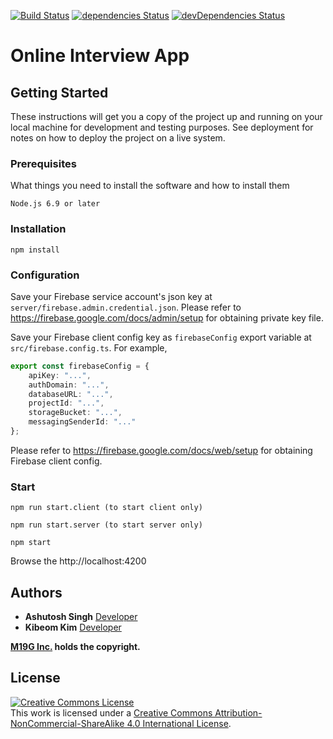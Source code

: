 [![Build Status](https://travis-ci.org/m19g/online-test.svg?branch=master)](https://travis-ci.org/m19g/online-test)
[![dependencies Status](https://david-dm.org/m19g/online-test/status.svg)](https://david-dm.org/m19g/online-test)
[![devDependencies Status](https://david-dm.org/m19g/online-test/dev-status.svg)](https://david-dm.org/m19g/online-test?type=dev)

# Online Interview App

## Getting Started

These instructions will get you a copy of the project up and running on your local machine for development and testing purposes. See deployment for notes on how to deploy the project on a live system.

### Prerequisites

What things you need to install the software and how to install them

```
Node.js 6.9 or later
```

### Installation
```
npm install
```

### Configuration
Save your Firebase service account's json key at `server/firebase.admin.credential.json`.  Please refer to https://firebase.google.com/docs/admin/setup for obtaining private key file.

Save your Firebase client config key as `firebaseConfig` export variable at `src/firebase.config.ts`.  For example,
```typescript
export const firebaseConfig = {
    apiKey: "...",
    authDomain: "...",
    databaseURL: "...",
    projectId: "...",
    storageBucket: "...",
    messagingSenderId: "..."
};
```
Please refer to https://firebase.google.com/docs/web/setup for obtaining Firebase client config.

### Start
 ```
 npm run start.client (to start client only)
 ```

 ```
 npm run start.server (to start server only)
 ```

 ```
 npm start
 ```
 Browse the http://localhost:4200

 ## Authors

* **Ashutosh Singh** [Developer](https://github.com/erashu212)
* **Kibeom Kim**     [Developer](https://github.com/m19g)

**[M19G Inc.](http://www.m19g.com) holds the copyright.**


## License
<a rel="license" href="http://creativecommons.org/licenses/by-nc-sa/4.0/"><img alt="Creative Commons License" style="border-width:0" src="https://i.creativecommons.org/l/by-nc-sa/4.0/88x31.png" /></a><br />This work is licensed under a <a rel="license" href="http://creativecommons.org/licenses/by-nc-sa/4.0/">Creative Commons Attribution-NonCommercial-ShareAlike 4.0 International License</a>.
